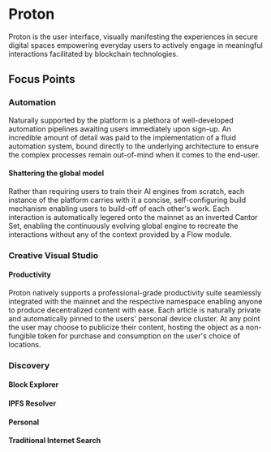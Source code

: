 # Proton

Proton is the user interface, visually manifesting the experiences in secure digital spaces empowering everyday users to actively engage in meaningful interactions facilitated by blockchain technologies.



## Focus Points

### Automation

Naturally supported by the platform is a plethora of well-developed automation pipelines awaiting users immediately upon sign-up. An incredible amount of detail was paid to the implementation of a fluid automation system, bound directly to the underlying architecture to ensure the complex processes remain out-of-mind when it comes to the end-user.&#x20;

#### Shattering the global model

Rather than requiring users to train their AI engines from scratch, each instance of the platform carries with it a concise, self-configuring build mechanism enabling users to build-off of each other's work. Each interaction is automatically legered onto the mainnet as an inverted Cantor Set, enabling the continuously evolving global engine to recreate the interactions without any of the context provided by a Flow module.

### Creative Visual Studio

#### Productivity

Proton natively supports a professional-grade productivity suite seamlessly integrated with the mainnet and the respective namespace enabling anyone to produce decentralized content with ease. Each article is naturally private and automatically pinned to the users' personal device cluster. At any point the user may choose to publicize their content, hosting the object as a non-fungible token for purchase and consumption on the user's choice of locations.

### Discovery

#### Block Explorer



#### IPFS Resolver



#### Personal



#### Traditional Internet Search
